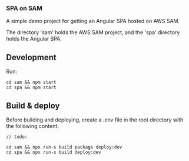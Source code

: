 ### SPA on SAM

A simple demo project for getting an Angular SPA hosted on AWS SAM.

The directory 'sam' holds the AWS SAM project, and the 'spa' directory holds the Angular SPA.

## Development

Run:

```
cd sam && npm start
cd spa && npm start
```

## Build & deploy

Before building and deploying, create a .env file in the root directory with the following content:

```
// todo:
```

```
cd sam && npx run-s build package deploy:dev
cd spa && npx run-s build deploy:dev
```
